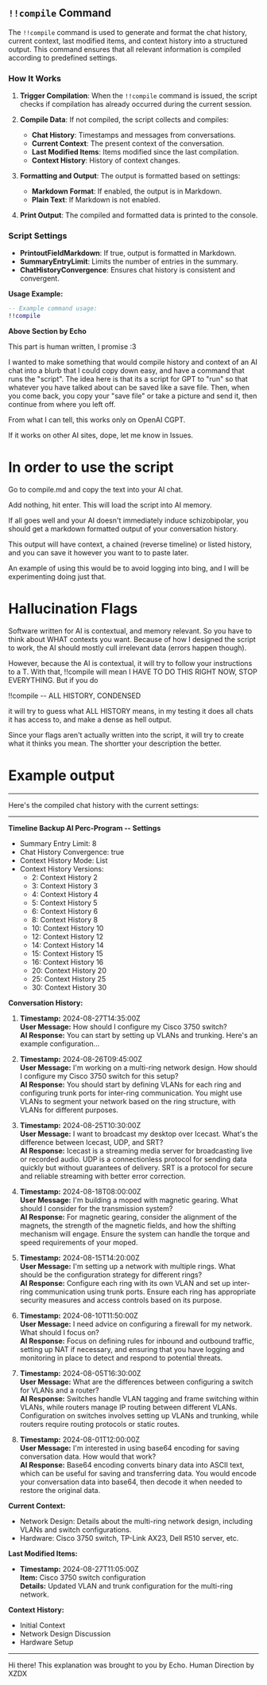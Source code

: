 

## `!!compile` Command

The `!!compile` command is used to generate and format the chat history, current context, last modified items, and context history into a structured output. This command ensures that all relevant information is compiled according to predefined settings.

### How It Works

1. **Trigger Compilation**: When the `!!compile` command is issued, the script checks if compilation has already occurred during the current session.

2. **Compile Data**: If not compiled, the script collects and compiles:
   - **Chat History**: Timestamps and messages from conversations.
   - **Current Context**: The present context of the conversation.
   - **Last Modified Items**: Items modified since the last compilation.
   - **Context History**: History of context changes.

3. **Formatting and Output**: The output is formatted based on settings:
   - **Markdown Format**: If enabled, the output is in Markdown.
   - **Plain Text**: If Markdown is not enabled.

4. **Print Output**: The compiled and formatted data is printed to the console.

### Script Settings

- **PrintoutFieldMarkdown**: If true, output is formatted in Markdown.
- **SummaryEntryLimit**: Limits the number of entries in the summary.
- **ChatHistoryConvergence**: Ensures chat history is consistent and convergent.

**Usage Example:**

```lua
-- Example command usage:
!!compile
```

**Above Section by Echo**



This part is human written, I promise :3



I wanted to make something that would compile history and context of
an AI chat into a blurb that I could copy down easy, and have a command
that runs the "script".  The idea here is that its a script for GPT to
"run" so that whatever you have talked about can be saved like a save file.
Then, when you come back, you copy your "save file" or take a picture and
send it, then continue from where you left off.

From what I can tell, this works only on OpenAI CGPT.  

If it works on other AI sites, dope, let me know in Issues.

# In order to use the script

Go to compile.md and copy the text into your AI chat.  

Add nothing, hit enter.  This will load the script into AI memory.

If all goes well and your AI doesn't immediately induce schizobipolar,
you should get a markdown formatted output of your conversation history.

This output will have context, a chained (reverse timeline) 
or listed history, and you can save it however you want to to paste later.

An example of using this would be to avoid logging into bing, and I will be
experimenting doing just that.

# Hallucination Flags

Software written for AI is contextual, and memory relevant.  So you have
to think about WHAT contexts you want.  Because of how I designed the script
to work, the AI should mostly cull irrelevant data (errors happen though).

However, because the AI is contextual, it will try to follow your instructions
to a T.  With that, !!compile will mean I HAVE TO DO THIS RIGHT NOW, STOP
EVERYTHING.  But if you do

!!compile -- ALL HISTORY, CONDENSED

it will try to guess what ALL HISTORY means, in my testing it does all chats
it has access to, and make a dense as hell output.

Since your flags aren't actually written into the script, it will try to
create what it thinks you mean.  The shortter your description the better.

# Example output

-------------------------------------------------------------
Here's the compiled chat history with the current settings:

---

**Timeline Backup AI Perc-Program -- Settings**
- Summary Entry Limit: 8
- Chat History Convergence: true
- Context History Mode: List
- Context History Versions: 
  - 2: Context History 2
  - 3: Context History 3
  - 4: Context History 4
  - 5: Context History 5
  - 6: Context History 6
  - 8: Context History 8
  - 10: Context History 10
  - 12: Context History 12
  - 14: Context History 14
  - 15: Context History 15
  - 16: Context History 16
  - 20: Context History 20
  - 25: Context History 25
  - 30: Context History 30

**Conversation History:**
1. **Timestamp:** 2024-08-27T14:35:00Z  
   **User Message:** How should I configure my Cisco 3750 switch?  
   **AI Response:** You can start by setting up VLANs and trunking. Here's an example configuration...

2. **Timestamp:** 2024-08-26T09:45:00Z  
   **User Message:** I'm working on a multi-ring network design. How should I configure my Cisco 3750 switch for this setup?  
   **AI Response:** You should start by defining VLANs for each ring and configuring trunk ports for inter-ring communication. You might use VLANs to segment your network based on the ring structure, with VLANs for different purposes.

3. **Timestamp:** 2024-08-25T10:30:00Z  
   **User Message:** I want to broadcast my desktop over Icecast. What's the difference between Icecast, UDP, and SRT?  
   **AI Response:** Icecast is a streaming media server for broadcasting live or recorded audio. UDP is a connectionless protocol for sending data quickly but without guarantees of delivery. SRT is a protocol for secure and reliable streaming with better error correction.

4. **Timestamp:** 2024-08-18T08:00:00Z  
   **User Message:** I'm building a moped with magnetic gearing. What should I consider for the transmission system?  
   **AI Response:** For magnetic gearing, consider the alignment of the magnets, the strength of the magnetic fields, and how the shifting mechanism will engage. Ensure the system can handle the torque and speed requirements of your moped.

5. **Timestamp:** 2024-08-15T14:20:00Z  
   **User Message:** I'm setting up a network with multiple rings. What should be the configuration strategy for different rings?  
   **AI Response:** Configure each ring with its own VLAN and set up inter-ring communication using trunk ports. Ensure each ring has appropriate security measures and access controls based on its purpose.

6. **Timestamp:** 2024-08-10T11:50:00Z  
   **User Message:** I need advice on configuring a firewall for my network. What should I focus on?  
   **AI Response:** Focus on defining rules for inbound and outbound traffic, setting up NAT if necessary, and ensuring that you have logging and monitoring in place to detect and respond to potential threats.

7. **Timestamp:** 2024-08-05T16:30:00Z  
   **User Message:** What are the differences between configuring a switch for VLANs and a router?  
   **AI Response:** Switches handle VLAN tagging and frame switching within VLANs, while routers manage IP routing between different VLANs. Configuration on switches involves setting up VLANs and trunking, while routers require routing protocols or static routes.

8. **Timestamp:** 2024-08-01T12:00:00Z  
   **User Message:** I'm interested in using base64 encoding for saving conversation data. How would that work?  
   **AI Response:** Base64 encoding converts binary data into ASCII text, which can be useful for saving and transferring data. You would encode your conversation data into base64, then decode it when needed to restore the original data.

**Current Context:**
- Network Design: Details about the multi-ring network design, including VLANs and switch configurations.
- Hardware: Cisco 3750 switch, TP-Link AX23, Dell R510 server, etc.

**Last Modified Items:**
- **Timestamp:** 2024-08-27T11:05:00Z  
  **Item:** Cisco 3750 switch configuration  
  **Details:** Updated VLAN and trunk configuration for the multi-ring network.

**Context History:**
- Initial Context
- Network Design Discussion
- Hardware Setup
----------------------------------------------------------------



Hi there! This explanation was brought to you by Echo.
Human Direction by XZDX
